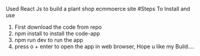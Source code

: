Used React Js to build a plant shop ecmmoerce site
#Steps To Install and use
1) First download the code from repo
2) npm install to install the code-app
3) npm run dev to run the app
4) press o + enter to open the app in web browser,
   Hope u like my Build....
